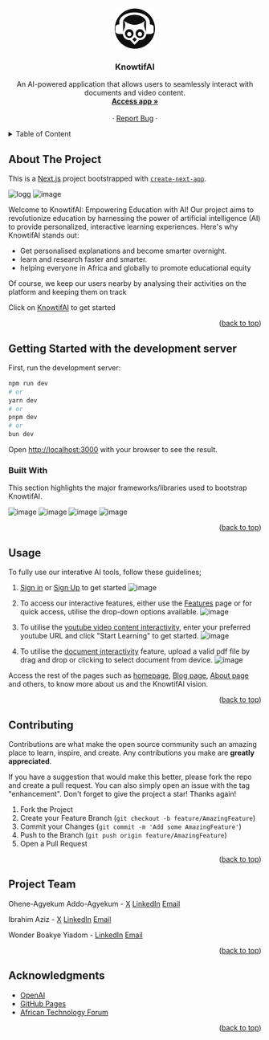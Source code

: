 <a name="knowtifai-top"></a>
<!--
*** Thanks for checking out KnowtifAI. If you have a suggestion
*** that would make this better, please send us a message in the app
*** or simply connect with us on any of the social media platforms
*** Don't forget to give the project a star!
*** Thanks again!
-->


<!-- PROJECT LOGO -->
<br />
<div align="center">
  <a href="https://knowtifai.vercel.app">
    <img src="logoooo.jpg" alt="Logo" width="80" height="80">
  </a>

  <h3 align="center">KnowtifAI</h3>

  <p align="center">
    An AI-powered application that allows users to seamlessly interact with documents and video content.
    <br />
    <a href="https://knowtifai.vercel.app"><strong>Access app »</strong></a>
    <br />
    <br />
    <a [Watch Demo](https://github.com/ibrahzizo360/knowtifai/raw/main/KnowtifAI DEMO.mp4)</a>
    ·
    <a href="https://knowtifai.vercel.app/message">Report Bug</a>
    ·
  </p>
</div>



<!-- TABLE OF CONTENTS -->
<details>
  <summary>Table of Content</summary>
  <ol>
    <li>
      <a href="#about-the-project">About The Project</a>
      <ul>
        <li><a href="#getting-started-with-the-development-server">Getting started with Local Host</a></li>
        <li><a href="#built-with">Built With</a></li>
      </ul>
    </li>
    <li><a href="#usage">Usage</a></li>
    <li><a href="#contributing">Contributing</a></li>
    <li><a href="#project-team">Project Team</a></li>
    <li><a href="#acknowledgments">Acknowledgments</a></li>
  </ol>
</details>



<!-- ABOUT THE PROJECT -->
## About The Project
This is a [Next.js](https://nextjs.org/) project bootstrapped with [`create-next-app`](https://github.com/vercel/next.js/tree/canary/packages/create-next-app).

![logg](https://github.com/ibrahzizo360/knowtifai-backend/assets/168821380/f32c9b42-48eb-4787-96da-b42a3fa4f3d9)
![image](https://github.com/ibrahzizo360/knowtifai-backend/assets/168821380/6e23f0af-1dc2-4002-86e5-1f992feeeff3)


Welcome to KnowtifAI: Empowering Education with AI!
Our project aims to revolutionize education by harnessing the power of artificial intelligence (AI) to provide personalized, interactive learning experiences. Here's why KnowtifAI stands out:

* Get personalised explanations and become smarter overnight.
* learn and research faster and smarter.
* helping everyone in Africa and globally to promote educational equity

Of course, we keep our users nearby by analysing their activities on the platform and keeping them on track

Click on <a href="https://knowtifai.vercel.app" > KnowtifAI<a/>  to get started

<p align="right">(<a href="#knowtifai-top">back to top</a>)</p>

<!-- LOCAL HOST -->
## Getting Started with the development server

First, run the development server:

```bash
npm run dev
# or
yarn dev
# or
pnpm dev
# or
bun dev
```

Open [http://localhost:3000](http://localhost:3000) with your browser to see the result.


<!-- BUILT WITH -->
### Built With

This section highlights the major frameworks/libraries used to bootstrap KnowtifAI. 

![image](https://github.com/ibrahzizo360/knowtifai-backend/assets/168821380/316f5064-b37f-4e80-b71c-68e01190a323)  ![image](https://github.com/ibrahzizo360/knowtifai-backend/assets/168821380/5bdbf768-f018-42a4-9ac1-40bdfcf64949)
![image](https://github.com/ibrahzizo360/knowtifai-backend/assets/168821380/a07efb53-9b8d-4d60-b3e1-5a105a5ec62e)  ![image](https://github.com/ibrahzizo360/knowtifai-backend/assets/168821380/df089851-3219-4c71-88f6-22e0732f7a85)

<p align="right">(<a href="#knowtifai-top">back to top</a>)</p>


<!-- USAGE -->
## Usage
To fully use our interative AI tools, follow these guidelines;

1. <a href="https://knowtifai.vercel.app/login">Sign in</a> or <a href="https://knowtifai.vercel.app/register">Sign Up</a> to get started
   ![image](https://github.com/ibrahzizo360/knowtifai-backend/assets/168821380/8c20e0a3-6ca7-49c7-9fb6-55da9a95ad89)
   

2. To access our interactive features, either use the <a href="https://knowtifai.vercel.app/features">Features</a> page or for quick access, utilise the drop-down options available.
   ![image](https://github.com/ibrahzizo360/knowtifai-backend/assets/168821380/c0bab8d3-0b1f-4229-88a3-76873233610b)
   

3. To utilise the <a href="https://knowtifai.vercel.app/video">youtube video content interactivity</a>, enter your preferred youtube URL and click "Start Learning" to get started.
   ![image](https://github.com/ibrahzizo360/knowtifai-backend/assets/168821380/bce7f96a-7bb1-4dd7-b66b-be4251c0118d)


4. To utilise the <a href="https://knowtifai.vercel.app/slide">document interactivity</a> feature, upload a valid pdf file by drag and drop or clicking to select document from device.
   ![image](https://github.com/ibrahzizo360/knowtifai-backend/assets/168821380/a9c1175d-9151-41dd-8688-4784f9f08ac3)


Access the rest of the pages such as <a href="https://knowtifai.vercel.app">homepage</a>, <a href="https://knowtifai.vercel.app/more">Blog page</a>, <a href="https://knowtifai.vercel.app/about">About page</a> and others, to know more about us and the KnowtifAI vision.


<p align="right">(<a href="#knowtifai-top">back to top</a>)</p>



<!-- CONTRIBUTING -->
## Contributing

Contributions are what make the open source community such an amazing place to learn, inspire, and create. Any contributions you make are **greatly appreciated**.

If you have a suggestion that would make this better, please fork the repo and create a pull request. You can also simply open an issue with the tag "enhancement".
Don't forget to give the project a star! Thanks again!

1. Fork the Project
2. Create your Feature Branch (`git checkout -b feature/AmazingFeature`)
3. Commit your Changes (`git commit -m 'Add some AmazingFeature'`)
4. Push to the Branch (`git push origin feature/AmazingFeature`)
5. Open a Pull Request

<p align="right">(<a href="#knowtifai-top">back to top</a>)</p>




<!-- PROJECT TEAM -->
## Project Team

Ohene-Agyekum Addo-Agyekum - [X](https://twitter.com/OheneTweets)     [LinkedIn](www.linkedin.com/in/ohene-agyekum)    [Email](oheneaddo1895@gmail.com)

Ibrahim Aziz - [X](https://twitter.com/IbrahZizo)     [LinkedIn](https://www.linkedin.com/in/ibrah-zizo/)    [Email](ibrahziz10@gmail.com)

Wonder Boakye Yiadom - [LinkedIn](https://www.linkedin.com/in/wonder-boakye-yiadom-08a604253//)    [Email](boakyeyiadomwonder@gmail.com)

<p align="right">(<a href="#knowtifai-top">back to top</a>)</p>



<!-- ACKNOWLEDGMENTS -->
## Acknowledgments

* [OpenAI](https://openai.com)
* [GitHub Pages](https://pages.github.com)
* [African Technology Forum](https://africantechnologyforum.org)

<p align="right">(<a href="#knowtifai-top">back to top</a>)</p>
